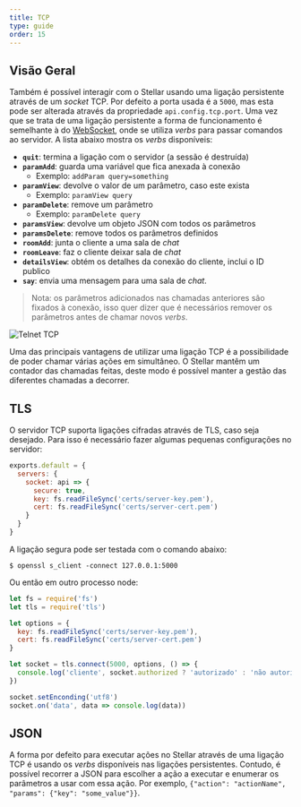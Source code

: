 ```yaml
---
title: TCP
type: guide
order: 15
---
```


## Visão Geral

Também é possível interagir com o Stellar usando uma ligação persistente através de um _socket_ TCP. Por defeito a porta usada é a `5000`, mas esta pode ser alterada através da propriedade `api.config.tcp.port`. Uma vez que se trata de uma ligação persistente a forma de funcionamento é semelhante à do [WebSocket](websocket.html), onde se utiliza _verbs_ para passar comandos ao servidor. A lista abaixo mostra os _verbs_ disponíveis:

- **`quit`**: termina a ligação com o servidor (a sessão é destruída)
- **`paramAdd`**: guarda uma variável que fica anexada à conexão
  - Exemplo: `addParam query=something`
- **`paramView`**: devolve o valor de um parâmetro, caso este exista
  - Exemplo: `paramView query`
- **`paramDelete`**: remove um parâmetro
  - Exemplo: `paramDelete query`
- **`paramsView`**: devolve um objeto JSON com todos os parâmetros
- **`paramsDelete`**: remove todos os parâmetros definidos
- **`roomAdd`**: junta o cliente a uma sala de _chat_
- **`roomLeave`**: faz o cliente deixar sala de _chat_
- **`detailsView`**: obtém os detalhes da conexão do cliente, inclui o ID publico
- **`say`**: envia uma mensagem para uma sala de _chat_.

> Nota: os parâmetros adicionados nas chamadas anteriores são fixados à conexão, isso quer dizer que é necessários remover os parâmetros antes de chamar novos _verbs_.

![Telnet TCP](/images/telnet_tcp.png)

Uma das principais vantagens de utilizar uma ligação TCP é a possibilidade de poder chamar várias ações em simultâneo. O Stellar mantêm um contador das chamadas feitas, deste modo é possível manter a gestão das diferentes chamadas a decorrer.

## TLS

O servidor TCP suporta ligações cifradas através de TLS, caso seja desejado. Para isso é necessário fazer algumas pequenas configurações no servidor:

```javascript
exports.default = {
  servers: {
    socket: api => {
      secure: true,
      key: fs.readFileSync('certs/server-key.pem'),
      cert: fs.readFileSync('certs/server-cert.pem')
    }
  }
}
```

A ligação segura pode ser testada com o comando abaixo:

```shell
$ openssl s_client -connect 127.0.0.1:5000
```

Ou então em outro processo node:

```javascript
let fs = require('fs')
let tls = require('tls')

let options = {
  key: fs.readFileSync('certs/server-key.pem'),
  cert: fs.readFileSync('certs/server-cert.pem')
}

let socket = tls.connect(5000, options, () => {
  console.log('cliente', socket.authorized ? 'autorizado' : 'não autorizado')
})

socket.setEnconding('utf8')
socket.on('data', data => console.log(data))
```

## JSON

A forma por defeito para executar ações no Stellar através de uma ligação TCP é usando os _verbs_ disponíveis nas ligações persistentes. Contudo, é possível recorrer a JSON para escolher a ação a executar e enumerar os parâmetros a usar com essa ação. Por exemplo, `{"action": "actionName", "params": {"key": "some_value"}}`.
